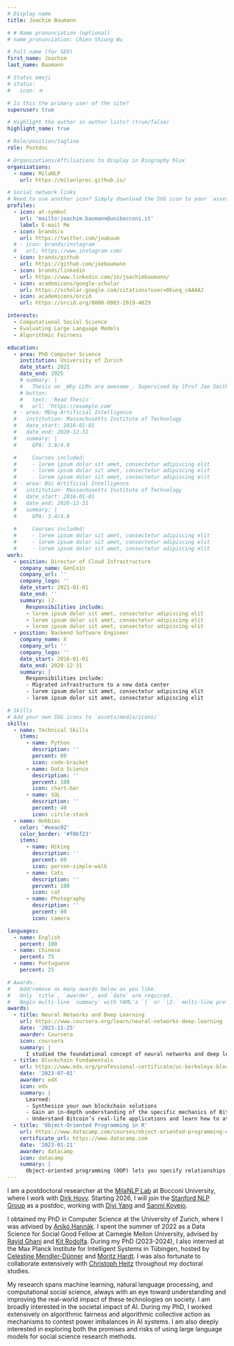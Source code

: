 ```yaml
---
# Display name
title: Joachim Baumann

# # Name pronunciation (optional)
# name_pronunciation: Chien Shiung Wu

# Full name (for SEO)
first_name: Joachim
last_name: Baumann

# Status emoji
# status:
#   icon: ☕️

# Is this the primary user of the site?
superuser: true

# Highlight the author in author lists? (true/false)
highlight_name: true

# Role/position/tagline
role: Postdoc

# Organizations/Affiliations to display in Biography blox
organizations:
  - name: MilaNLP
    url: https://milanlproc.github.io/

# Social network links
# Need to use another icon? Simply download the SVG icon to your `assets/media/icons/` folder.
profiles:
  - icon: at-symbol
    url: 'mailto:joachim.baumann@unibocconi.it'
    label: E-mail Me
  - icon: brands/x
    url: https://twitter.com/joabaum
  # - icon: brands/instagram
  #   url: https://www.instagram.com/
  - icon: brands/github
    url: https://github.com/joebaumann
  - icon: brands/linkedin
    url: https://www.linkedin.com/in/joachimbaumann/
  - icon: academicons/google-scholar
    url: https://scholar.google.com/citations?user=0Eunq_cAAAAJ
  - icon: academicons/orcid
    url: https://orcid.org/0000-0003-2019-4829

interests:
  - Computational Social Science
  - Evaluating Large Language Models
  - Algorithmic Fairness

education:
  - area: PhD Computer Science
    institution: University of Zurich
    date_start: 2021
    date_end: 2025
    # summary: |
    #   Thesis on _Why LLMs are awesome_. Supervised by [Prof Joe Smith](https://example.com). Presented papers at 5 IEEE conferences with the contributions being published in 2 Springer journals.
    # button:
    #   text: 'Read Thesis'
    #   url: 'https://example.com'
  # - area: MEng Artificial Intelligence
  #   institution: Massachusetts Institute of Technology
  #   date_start: 2016-01-01
  #   date_end: 2020-12-31
  #   summary: |
  #     GPA: 3.8/4.0

  #     Courses included:
  #     - lorem ipsum dolor sit amet, consectetur adipiscing elit
  #     - lorem ipsum dolor sit amet, consectetur adipiscing elit
  #     - lorem ipsum dolor sit amet, consectetur adipiscing elit
  # - area: BSc Artificial Intelligence
  #   institution: Massachusetts Institute of Technology
  #   date_start: 2016-01-01
  #   date_end: 2020-12-31
  #   summary: |
  #     GPA: 3.4/4.0
      
  #     Courses included:
  #     - lorem ipsum dolor sit amet, consectetur adipiscing elit
  #     - lorem ipsum dolor sit amet, consectetur adipiscing elit
  #     - lorem ipsum dolor sit amet, consectetur adipiscing elit
work:
  - position: Director of Cloud Infrastructure
    company_name: GenCoin
    company_url: ''
    company_logo: ''
    date_start: 2021-01-01
    date_end: ''
    summary: |2-
      Responsibilities include:
      - lorem ipsum dolor sit amet, consectetur adipiscing elit
      - lorem ipsum dolor sit amet, consectetur adipiscing elit
      - lorem ipsum dolor sit amet, consectetur adipiscing elit
  - position: Backend Software Engineer
    company_name: X
    company_url: ''
    company_logo: ''
    date_start: 2016-01-01
    date_end: 2020-12-31
    summary: |
      Responsibilities include:
      - Migrated infrastructure to a new data center
      - lorem ipsum dolor sit amet, consectetur adipiscing elit
      - lorem ipsum dolor sit amet, consectetur adipiscing elit

# Skills
# Add your own SVG icons to `assets/media/icons/`
skills:
  - name: Technical Skills
    items:
      - name: Python
        description: ''
        percent: 80
        icon: code-bracket
      - name: Data Science
        description: ''
        percent: 100
        icon: chart-bar
      - name: SQL
        description: ''
        percent: 40
        icon: circle-stack
  - name: Hobbies
    color: '#eeac02'
    color_border: '#f0bf23'
    items:
      - name: Hiking
        description: ''
        percent: 60
        icon: person-simple-walk
      - name: Cats
        description: ''
        percent: 100
        icon: cat
      - name: Photography
        description: ''
        percent: 80
        icon: camera

languages:
  - name: English
    percent: 100
  - name: Chinese
    percent: 75
  - name: Portuguese
    percent: 25

# Awards.
#   Add/remove as many awards below as you like.
#   Only `title`, `awarder`, and `date` are required.
#   Begin multi-line `summary` with YAML's `|` or `|2-` multi-line prefix and indent 2 spaces below.
awards:
  - title: Neural Networks and Deep Learning
    url: https://www.coursera.org/learn/neural-networks-deep-learning
    date: '2023-11-25'
    awarder: Coursera
    icon: coursera
    summary: |
      I studied the foundational concept of neural networks and deep learning. By the end, I was familiar with the significant technological trends driving the rise of deep learning; build, train, and apply fully connected deep neural networks; implement efficient (vectorized) neural networks; identify key parameters in a neural network’s architecture; and apply deep learning to your own applications.
  - title: Blockchain Fundamentals
    url: https://www.edx.org/professional-certificate/uc-berkeleyx-blockchain-fundamentals
    date: '2023-07-01'
    awarder: edX
    icon: edx
    summary: |
      Learned:
      - Synthesize your own blockchain solutions
      - Gain an in-depth understanding of the specific mechanics of Bitcoin
      - Understand Bitcoin’s real-life applications and learn how to attack and destroy Bitcoin, Ethereum, smart contracts and Dapps, and alternatives to Bitcoin’s Proof-of-Work consensus algorithm
  - title: 'Object-Oriented Programming in R'
    url: https://www.datacamp.com/courses/object-oriented-programming-with-s3-and-r6-in-r
    certificate_url: https://www.datacamp.com
    date: '2023-01-21'
    awarder: datacamp
    icon: datacamp
    summary: |
      Object-oriented programming (OOP) lets you specify relationships between functions and the objects that they can act on, helping you manage complexity in your code. This is an intermediate level course, providing an introduction to OOP, using the S3 and R6 systems. S3 is a great day-to-day R programming tool that simplifies some of the functions that you write. R6 is especially useful for industry-specific analyses, working with web APIs, and building GUIs.
---
```


<!-- ## About Me -->

I am a postdoctoral researcher at the [MilaNLP Lab](https://milanlproc.github.io/) at Bocconi University, where I work with [Dirk Hovy](https://dirkhovy.com/). Starting 2026, I will join the [Stanford NLP Group](https://nlp.stanford.edu/) as a postdoc, working with [Diyi Yang](https://cs.stanford.edu/~diyiy/) and [Sanmi Koyejo](https://cs.stanford.edu/~sanmi/).

I obtained my PhD in Computer Science at the University of Zurich, where I was advised by [Anikó Hannák](https://www.ifi.uzh.ch/en/scg/people/hannak.html).
I spent the summer of 2022 as a Data Science for Social Good Fellow at Carnegie Mellon University, advised by [Rayid Ghani](http://www.rayidghani.com/) and [Kit Rodolfa](https://law.stanford.edu/kit-rodolfa/). During my PhD (2023-2024), I also interned at the Max Planck Institute for Intelligent Systems in Tübingen, hosted by [Celestine Mendler-Dünner](https://celestine.ai/) and [Moritz Hardt](https://mrtz.org/). I was also fortunate to collaborate extensively with [Christoph Heitz](https://www.zhaw.ch/en/about-us/person/heit/) throughout my doctoral studies.

My research spans machine learning, natural language processing, and computational social science, always with an eye toward understanding and improving the real-world impact of these technologies on society.
I am broadly interested in the societal impact of AI. During my PhD, I worked extensively on algorithmic fairness and algorithmic collective action as mechanisms to contest power imbalances in AI systems. I am also deeply interested in exploring both the promises and risks of using large language models for social science research methods.